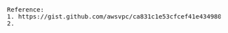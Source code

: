 <pre>
  Reference:
  1. https://gist.github.com/awsvpc/ca831c1e53cfcef41e43498005ee6b7e 
  2. 
</pre>
